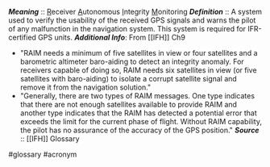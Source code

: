 ***Meaning*** :: <u>R</u>eceiver <u>A</u>utonomous <u>I</u>ntegrity <u>M</u>onitoring
***Definition***    :: A system used to verify the usability of the received GPS signals and warns the pilot of any malfunction in the navigation system. This system is required for IFR-certified GPS units.
***Additional Info***: From [[IFH]] Ch9
- "RAIM needs a minimum of five satellites in view or four satellites and a barometric altimeter baro-aiding to detect an integrity anomaly. For receivers capable of doing so, RAIM needs six satellites in view (or five satellites with baro-aiding) to isolate a corrupt satellite signal and remove it from the navigation solution."
- "Generally, there are two types of RAIM messages. One type indicates that there are not enough satellites available to provide RAIM and another type indicates that the RAIM has detected a potential error that exceeds the limit for the current phase of flight. Without RAIM capability, the pilot has no assurance of the accuracy of the GPS position."
***Source***         :: [[IFH]] Glossary

#glossary #acronym